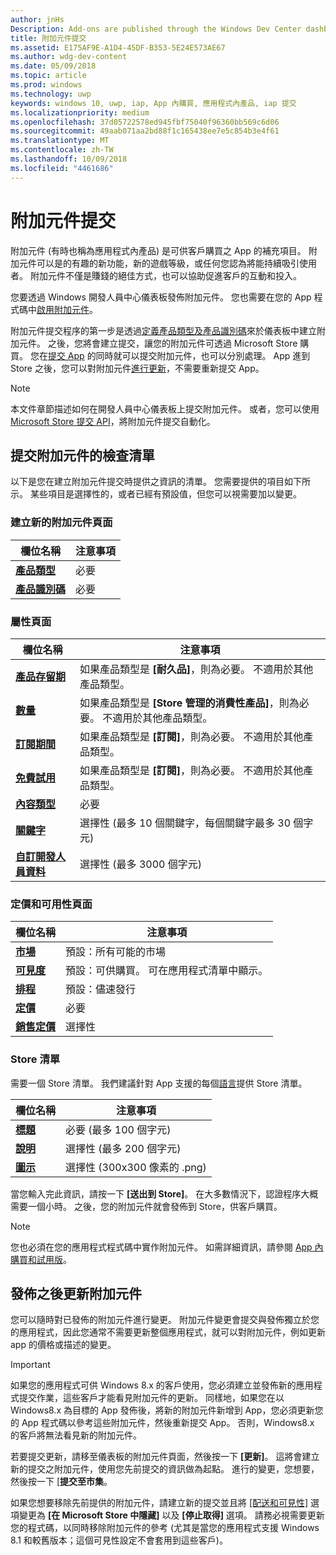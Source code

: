 ```yaml
---
author: jnHs
Description: Add-ons are published through the Windows Dev Center dashboard.
title: 附加元件提交
ms.assetid: E175AF9E-A1D4-45DF-B353-5E24E573AE67
ms.author: wdg-dev-content
ms.date: 05/09/2018
ms.topic: article
ms.prod: windows
ms.technology: uwp
keywords: windows 10, uwp, iap, App 內購買, 應用程式內產品, iap 提交
ms.localizationpriority: medium
ms.openlocfilehash: 37d05722578ed945fbf75040f96360bb569c6d06
ms.sourcegitcommit: 49aab071aa2bd88f1c165438ee7e5c854b3e4f61
ms.translationtype: MT
ms.contentlocale: zh-TW
ms.lasthandoff: 10/09/2018
ms.locfileid: "4461686"
---
```

# <a name="add-on-submissions"></a>附加元件提交

附加元件 (有時也稱為應用程式內產品) 是可供客戶購買之 App 的補充項目。 附加元件可以是的有趣的新功能，新的遊戲等級，或任何您認為將能持續吸引使用者。 附加元件不僅是賺錢的絕佳方式，也可以協助促進客戶的互動和投入。

您要透過 Windows 開發人員中心儀表板發佈附加元件。 您也需要在您的 App 程式碼中[啟用附加元件](../monetize/in-app-purchases-and-trials.md)。

附加元件提交程序的第一步是透過[定義產品類型及產品識別碼](set-your-add-on-product-id.md)來於儀表板中建立附加元件。 之後，您將會建立提交，讓您的附加元件可透過 Microsoft Store 購買。 您在[提交 App](app-submissions.md) 的同時就可以提交附加元件，也可以分別處理。 App 進到 Store 之後，您可以對附加元件[進行更新](#updating-an-add-on-after-publication)，不需要重新提交 App。

> [!NOTE]
> 本文件章節描述如何在開發人員中心儀表板上提交附加元件。 或者，您可以使用 [Microsoft Store 提交 API](../monetize/create-and-manage-submissions-using-windows-store-services.md)，將附加元件提交自動化。


## <a name="checklist-for-submitting-an-add-on"></a>提交附加元件的檢查清單

以下是您在建立附加元件提交時提供之資訊的清單。 您需要提供的項目如下所示。 某些項目是選擇性的，或者已經有預設值，但您可以視需要加以變更。


### <a name="create-a-new-add-on-page"></a>建立新的附加元件頁面

| 欄位名稱                    | 注意事項                            |
|-------------------------------|----------------------------------|
| [**產品類型**](set-your-add-on-product-id.md#product-type)      | 必要 |  
| [**產品識別碼**](set-your-add-on-product-id.md#product-id)          | 必要 |        


### <a name="properties-page"></a>屬性頁面

| 欄位名稱                    | 注意事項                              |   
|-------------------------------|------------------------------------|
| [**產品存留期**](enter-add-on-properties.md#product-lifetime)  | 如果產品類型是 **\[耐久品\]**，則為必要。 不適用於其他產品類型。 |
| [**數量**](enter-add-on-properties.md#quantity)  | 如果產品類型是 **\[Store 管理的消費性產品\]**，則為必要。 不適用於其他產品類型。 |
| [**訂閱期間**](enter-add-on-properties.md#subscription-period)          | 如果產品類型是 **\[訂閱\]**，則為必要。 不適用於其他產品類型。       |  
| [**免費試用**](enter-add-on-properties.md#free-trial)          | 如果產品類型是 **\[訂閱\]**，則為必要。 不適用於其他產品類型。       |
| [**內容類型**](enter-add-on-properties.md#content-type)          | 必要    |               
| [**關鍵字**](enter-add-on-properties.md#keywords)                  | 選擇性 (最多 10 個關鍵字，每個關鍵字最多 30 個字元) |
| [**自訂開發人員資料**](enter-add-on-properties.md#custom-developer-data)   | 選擇性 (最多 3000 個字元)            |


### <a name="pricing-and-availability-page"></a>定價和可用性頁面

| 欄位名稱                    | 注意事項                                       |
|-------------------------------|---------------------------------------------|
| [**市場**](set-add-on-pricing-and-availability.md#markets)  | 預設：所有可能的市場 |
| [**可見度**](set-add-on-pricing-and-availability.md#visibility)   | 預設：可供購買。 可在應用程式清單中顯示。 |
| [**排程**](set-add-on-pricing-and-availability.md#schedule)    | 預設：儘速發行
| [**定價**](set-add-on-pricing-and-availability.md#pricing)                | 必要                                    |
| [**銷售定價**](put-apps-and-add-ons-on-sale.md)               | 選擇性                    |


### <a name="store-listings"></a>Store 清單

需要一個 Store 清單。 我們建議針對 App 支援的每個[語言](create-add-on-store-listings.md#store-listing-languages)提供 Store 清單。

| 欄位名稱                    | 注意事項                                       |
|-------------------------------|---------------------------------------------|
| [**標題**](create-add-on-store-listings.md#title)                    | 必要 (最多 100 個字元)           |
| [**說明**](create-add-on-store-listings.md#description)       | 選擇性 (最多 200 個字元)            |
| [**圖示**](create-add-on-store-listings.md#icon)                    | 選擇性 (300x300 像素的 .png)            |


當您輸入完此資訊，請按一下 **\[送出到 Store\]**。 在大多數情況下，認證程序大概需要一個小時。 之後，您的附加元件就會發佈到 Store，供客戶購買。

> [!NOTE]
> 您也必須在您的應用程式程式碼中實作附加元件。 如需詳細資訊，請參閱 [App 內購買和試用版](../monetize/in-app-purchases-and-trials.md)。


## <a name="updating-an-add-on-after-publication"></a>發佈之後更新附加元件

您可以隨時對已發佈的附加元件進行變更。 附加元件變更會提交與發佈獨立於您的應用程式，因此您通常不需要更新整個應用程式，就可以對附加元件，例如更新 app 的價格或描述的變更。

> [!IMPORTANT]
> 如果您的應用程式可供 Windows 8.x 的客戶使用，您必須建立並發佈新的應用程式提交作業，這些客戶才能看見附加元件的更新。 同樣地，如果您在以 Windows8.x 為目標的 App 發佈後，將新的附加元件新增到 App，您必須更新您的 App 程式碼以參考這些附加元件，然後重新提交 App。 否則，Windows8.x 的客戶將無法看見新的附加元件。

若要提交更新，請移至儀表板的附加元件頁面，然後按一下 **\[更新\]**。 這將會建立新的提交之附加元件，使用您先前提交的資訊做為起點。 進行的變更，您想要，然後按一下 [**提交至市集**。

如果您想要移除先前提供的附加元件，請建立新的提交並且將 [\[配送和可見性\]](set-add-on-pricing-and-availability.md) 選項變更為 **\[在 Microsoft Store 中隱藏\]** 以及 **\[停止取得\]** 選項。 請務必視需要更新您的程式碼，以同時移除附加元件的參考 (尤其是當您的應用程式支援 Windows 8.1 和較舊版本；這個可見性設定不會套用到這些客戶)。
